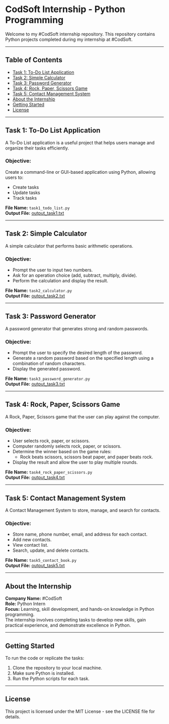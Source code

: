 # CodSoft Internship - Python Programming

Welcome to my #CodSoft internship repository. This repository contains Python projects completed during my internship at #CodSoft.

---

## Table of Contents

- [Task 1: To-Do List Application](#task-1-to-do-list-application)
- [Task 2: Simple Calculator](#task-2-simple-calculator)
- [Task 3: Password Generator](#task-3-password-generator)
- [Task 4: Rock, Paper, Scissors Game](#task-4-rock-paper-scissors-game)
- [Task 5: Contact Management System](#task-5-contact-management-system)
- [About the Internship](#about-the-internship)
- [Getting Started](#getting-started)
- [License](#license)

---

## Task 1: To-Do List Application

A To-Do List application is a useful project that helps users manage and organize their tasks efficiently.

### Objective:
Create a command-line or GUI-based application using Python, allowing users to:
- Create tasks
- Update tasks
- Track tasks

**File Name:** `task1_todo_list.py`  
**Output File:** [output_task1.txt](output_task1.txt)

---

## Task 2: Simple Calculator

A simple calculator that performs basic arithmetic operations.

### Objective:
- Prompt the user to input two numbers.
- Ask for an operation choice (add, subtract, multiply, divide).
- Perform the calculation and display the result.

**File Name:** `task2_calculator.py`  
**Output File:** [output_task2.txt](output_task2.txt)

---

## Task 3: Password Generator

A password generator that generates strong and random passwords.

### Objective:
- Prompt the user to specify the desired length of the password.
- Generate a random password based on the specified length using a combination of random characters.
- Display the generated password.

**File Name:** `task3_password_generator.py`  
**Output File:** [output_task3.txt](output_task3.txt)

---

## Task 4: Rock, Paper, Scissors Game

A Rock, Paper, Scissors game that the user can play against the computer.

### Objective:
- User selects rock, paper, or scissors.
- Computer randomly selects rock, paper, or scissors.
- Determine the winner based on the game rules:
  - Rock beats scissors, scissors beat paper, and paper beats rock.
- Display the result and allow the user to play multiple rounds.

**File Name:** `task4_rock_paper_scissors.py`  
**Output File:** [output_task4.txt](output_task4.txt)

---

## Task 5: Contact Management System

A Contact Management System to store, manage, and search for contacts.

### Objective:
- Store name, phone number, email, and address for each contact.
- Add new contacts.
- View contact list.
- Search, update, and delete contacts.

**File Name:** `task5_contact_book.py`  
**Output File:** [output_task5.txt](output_task5.txt)

---

## About the Internship

**Company Name:** #CodSoft  
**Role:** Python Intern  
**Focus:** Learning, skill development, and hands-on knowledge in Python programming.  
The internship involves completing tasks to develop new skills, gain practical experience, and demonstrate excellence in Python.

---

## Getting Started

To run the code or replicate the tasks:

1. Clone the repository to your local machine.
2. Make sure Python is installed.
3. Run the Python scripts for each task.

---

## License

This project is licensed under the MIT License - see the LICENSE file for details.

